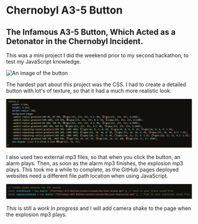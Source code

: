 # Chernobyl A3-5 Button

## The Infamous A3-5 Button, Which Acted as a Detonator in the Chernobyl Incident.

This was a mini project I did the weekend prior to my second hackathon, to test my JavaScript knowledge.

<img src="assets/images/Chernobyl-Button.png" alt="An image of the button">

The hardest part about this project was the CSS. I had to create a detailed button with lot's of texture, so that it had a much more realistic look.

<img src="assets/images/Button-CSS.png" alt="An image of the CSS">

I also used two external mp3 files, so that when you click the button, an alarm plays. Then, as soon as the alarm mp3 finishes, the explosion mp3 plays. This took me a while to complete, as the GitHub pages deployed websites need a different file path location when using JavaScript.

<img src="assets/images/JS-mp3-FilePath.png" alt="An image of the JS file path">

This is still a *work in progress* and I will add camera shake to the page when the explosion mp3 plays.

